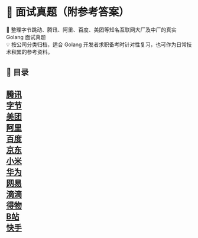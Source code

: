 # 📖 面试真题（附参考答案）
🌟 整理字节跳动、腾讯、阿里、百度、美团等知名互联网大厂及中厂的真实 Golang 面试真题  
💡 按公司分类归档，适合 Golang 开发者求职备考时针对性复习，也可作为日常技术积累的参考资料。

## 📌 目录
[腾讯](https://github.com/0voice/awesome_golang_learning/blob/main/interview_questions/%E9%9D%A2%E8%AF%95%E7%9C%9F%E9%A2%98/%E8%85%BE%E8%AE%AF.md)  
[字节](https://github.com/0voice/awesome_golang_learning/blob/main/interview_questions/%E9%9D%A2%E8%AF%95%E7%9C%9F%E9%A2%98/%E5%AD%97%E8%8A%82%E8%B7%B3%E5%8A%A8.md)  
[美团](https://github.com/0voice/awesome_golang_learning/blob/main/interview_questions/%E9%9D%A2%E8%AF%95%E7%9C%9F%E9%A2%98/%E7%BE%8E%E5%9B%A2.md)  
[阿里](https://github.com/0voice/awesome_golang_learning/blob/main/interview_questions/%E9%9D%A2%E8%AF%95%E7%9C%9F%E9%A2%98/%E9%98%BF%E9%87%8C%E5%B7%B4%E5%B7%B4.md)  
[百度](https://github.com/0voice/awesome_golang_learning/blob/main/interview_questions/%E9%9D%A2%E8%AF%95%E7%9C%9F%E9%A2%98/%E7%99%BE%E5%BA%A6.md)  
[京东](https://github.com/0voice/awesome_golang_learning/blob/main/interview_questions/%E9%9D%A2%E8%AF%95%E7%9C%9F%E9%A2%98/%E4%BA%AC%E4%B8%9C.md)  
[小米](https://github.com/0voice/awesome_golang_learning/blob/main/interview_questions/%E9%9D%A2%E8%AF%95%E7%9C%9F%E9%A2%98/%E5%B0%8F%E7%B1%B3.md)  
[华为](https://github.com/0voice/awesome_golang_learning/blob/main/interview_questions/%E9%9D%A2%E8%AF%95%E7%9C%9F%E9%A2%98/%E5%8D%8E%E4%B8%BA.md)  
[网易](https://github.com/0voice/awesome_golang_learning/blob/main/interview_questions/%E9%9D%A2%E8%AF%95%E7%9C%9F%E9%A2%98/%E7%BD%91%E6%98%93.md)  
[滴滴](https://github.com/0voice/awesome_golang_learning/blob/main/interview_questions/%E9%9D%A2%E8%AF%95%E7%9C%9F%E9%A2%98/%E6%BB%B4%E6%BB%B4.md)  
[得物](https://github.com/0voice/awesome_golang_learning/blob/main/interview_questions/%E9%9D%A2%E8%AF%95%E7%9C%9F%E9%A2%98/%E5%BE%97%E7%89%A9.md)  
[B站](https://github.com/0voice/awesome_golang_learning/blob/main/interview_questions/%E9%9D%A2%E8%AF%95%E7%9C%9F%E9%A2%98/%E5%93%94%E5%93%A9%E5%93%94%E5%93%A9.md)  
[快手](https://github.com/0voice/awesome_golang_learning/blob/main/interview_questions/%E9%9D%A2%E8%AF%95%E7%9C%9F%E9%A2%98/%E5%BF%AB%E6%89%8B.md)
---
